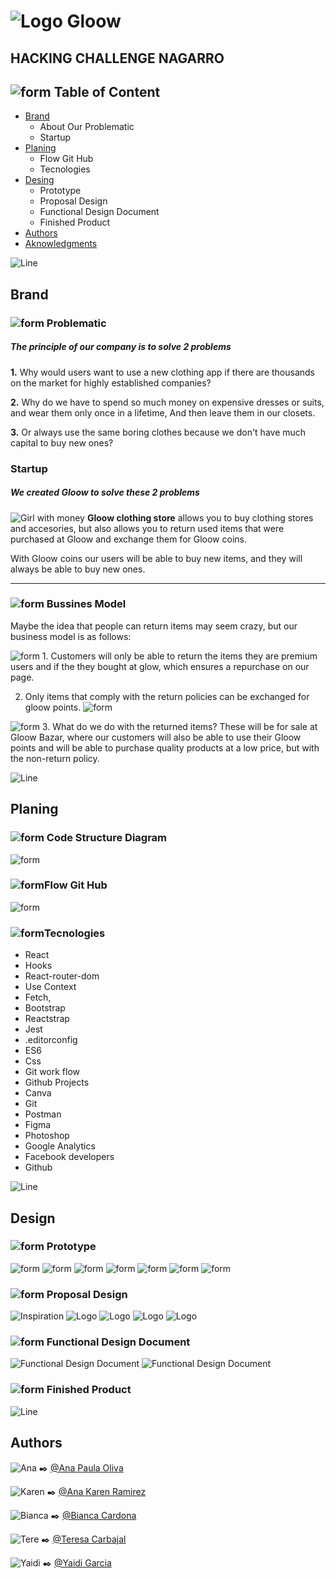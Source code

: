 # ![Logo Gloow](./src/Assets/gloowLogo.jfif)

## HACKING CHALLENGE NAGARRO

##  ![form](src/Assets/form.png) Table of Content

+ [Brand](#brand)
    - About Our Problematic
    - Startup
+ [Planing](#planing)
  - Flow Git Hub
  - Tecnologies
+ [Desing](#desing)
    - Prototype
    - Proposal Design
    - Functional Design Document
    - Finished Product
+ [Authors](#authors)
+ [Aknowledgments](#aknowledgments)

![Line](src/Assets/line.png)

##  Brand

### ![form](src/Assets/form.png) Problematic

##### The principle of our company is to solve 2 problems

 **1.** Why would users want to use a new clothing app if there are thousands on the market for highly established companies?

**2.** Why do we have to spend so much money on expensive dresses or suits, and wear them only once in a lifetime, And then leave them in our closets.

**3.** Or always use the same boring clothes  because we don't have much capital to buy new ones?

### Startup

##### We created Gloow to solve these 2 problems

![Girl with money](src/Assets/girl-fondo.png) **Gloow clothing store** allows you to buy   clothing stores and accesories, but also allows you to return used items that were purchased at Gloow and exchange them for Gloow coins.

With Gloow coins our users will be able to buy new items, and they will always be able to buy new ones.

---

### ![form](src/Assets/form.png) Bussines Model

Maybe the idea that people can return items may seem crazy, but our business model is as follows:

![form](src/Assets/bussines-model/shopping-cart.png) 1. Customers will only be able to return the items they are premium users and if the they bought at glow, which ensures a repurchase on our page.

2. Only items that comply with the return policies can be exchanged for gloow points. ![form](src/Assets/bussines-model/money.png)

![form](src/Assets/bussines-model/shopping-down.png) 3. What do we do with the returned items?
These will be for sale at Gloow Bazar, where our customers will also be able to use their Gloow points and will be able to purchase quality products at a low price, but with the non-return policy.

![Line](src/Assets/line.png)

## Planing

### ![form](src/Assets/form.png) Code Structure Diagram

![form](src/Assets/planing/diagram.jpeg)

### ![form](src/Assets/form.png)Flow Git Hub

 ![form](src/Assets/planing/flow-git.jfif)

### ![form](src/Assets/form.png)Tecnologies

- React
- Hooks
- React-router-dom
- Use Context
- Fetch,
- Bootstrap
- Reactstrap
- Jest
- .editorconfig
- ES6
- Css
- Git work flow
- Github Projects
- Canva
- Git
- Postman
- Figma
- Photoshop
- Google Analytics
- Facebook developers
- Github

![Line](src/Assets/line.png)

## Design

### ![form](src/Assets/form.png) Prototype

![form](src/Assets/prototype/Home.PNG)
![form](src/Assets/prototype/Login.PNG)
![form](src/Assets/prototype/categories.PNG)
![form](src/Assets/prototype/products.PNG)
![form](src/Assets/prototype/products-admin.PNG)
![form](src/Assets/prototype/products-details.PNG)
![form](src/Assets/prototype/shopping-bag.PNG)

### ![form](src/Assets/form.png) Proposal Design

![Inspiration](src/Assets/proposal-design/inspirations.PNG)
![Logo](src/Assets/proposal-design/logo.PNG)
![Logo](src/Assets/proposal-design/moodboard.PNG)
![Logo](src/Assets/proposal-design/typography.PNG)
![Logo](src/Assets/proposal-design/icons.PNG)

### ![form](src/Assets/form.png) Functional Design Document

![Functional Design Document](src/Assets/functional-designs/functional-design-document.PNG)
![Functional Design Document](src/Assets/functional-designs/functional-promotions.PNG)

### ![form](src/Assets/form.png) Finished Product

![Line](src/Assets/line.png)

## Authors

![Ana](src/Assets/team-faces/ana.png)
✒️ [@Ana Paula Oliva](https://github.com/anapaulaoliva 'Repository of Ana Pau Oliva')

![Karen](src/Assets/team-faces/karen.png)
✒️ [@Ana Karen Ramirez](https://github.com/KARENLABO 'Repository of Karen Ramirez')

![Bianca](src/Assets/team-faces/bianca.png)
✒️ [@Bianca Cardona](https://github.com/Biancardona 'Repository of Bianca Cardona')

![Tere](src/Assets/team-faces/tere.png)
✒️ [@Teresa Carbajal](https://github.com/TeresaC21 'Repository of Teresa Carbajal')

![Yaidi](src/Assets/team-faces/yaidi.png)
✒️ [@Yaidi Garcia](https://github.com/Yaidi 'Repository of Yaidi Garcia')
